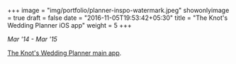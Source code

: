 +++
image = "img/portfolio/planner-inspo-watermark.jpeg"
showonlyimage = true
draft = false
date = "2016-11-05T19:53:42+05:30"
title = "The Knot's Wedding Planner iOS app"
weight = 5
+++

*Mar '14 - Mar '15* 
<!--more-->

[The Knot's Wedding Planner main app](https://itunes.apple.com/us/app/wedding-planner-by-the-knot/id457941553?mt=8).